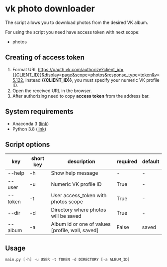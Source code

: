 # vk photo downloader

The script allows you to download photos from the desired VK album.

For using the script you need have access token with next scope:
* photos

## Creating of access token

1. Format URL https://oauth.vk.com/authorize?client_id={{CLIENT_ID}}&display=page&scope=photos&response_type=token&v=5.122, 
instead **{{CLIENT_ID}}**, you must specify your numeric VK profile ID.
2. Open the received URL in the browser.
3. After authorizing need to copy **access token** from the address bar.

## System requirements

* Anaconda 3 ([link](https://www.anaconda.com/products/individual#Downloads))
* Python 3.8 ([link](https://www.python.org/downloads/release/python-380/)) 

## Script options
| key | short key | description | required | default |
| ------------- | ------------- | ------------- | ------------- | ------------- |
| --help  | -h | Show help message | -  | -  |
| --user  | -u | Numeric VK profile ID| True  | -  |
| --token  | -t | User access_token with photos scope| True  | -  |
| --dir  | -d | Directory where photos will be saved| True  | -  |
| --album  | -a | Album id or one of values [profile, wall, saved] | False  | saved  |

## Usage
```shell script
main.py [-h] -u USER -t TOKEN -d DIRECTORY [-a ALBUM_ID]
```